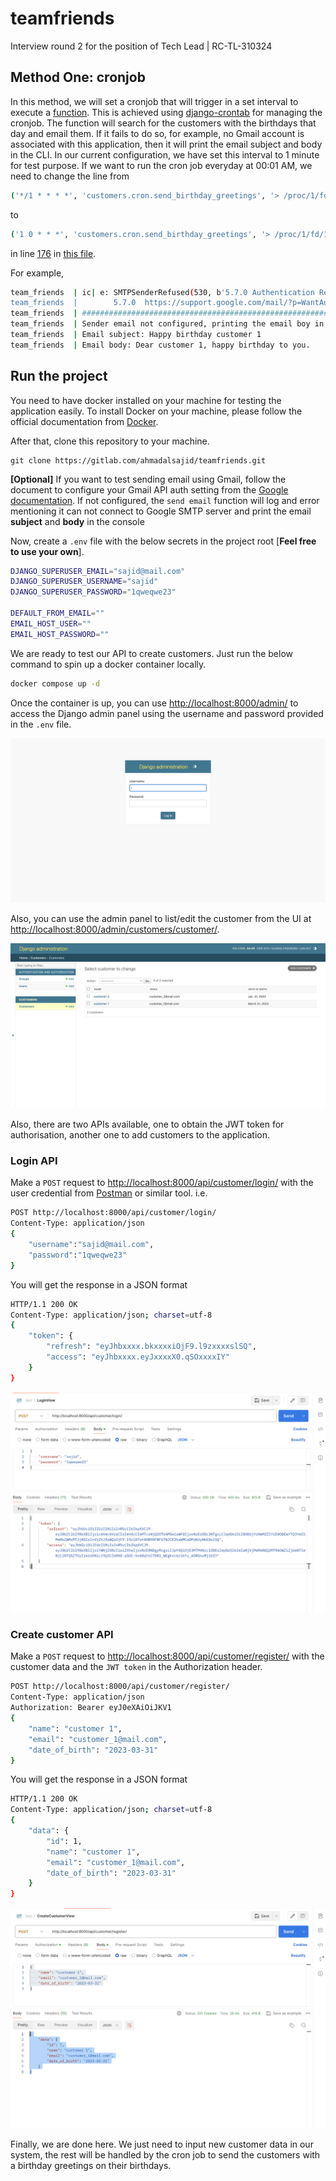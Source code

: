 # teamfriends #

Interview round 2 for the position of Tech Lead | RC-TL-310324

## Method One: cronjob ##

In this method, we will set a cronjob that will trigger in a set interval to
execute a [function](/customers/cron.py). This is achieved using
[django-crontab](https://pypi.org/project/django-crontab/) for managing the
cronjob. The function will search for the customers with the birthdays that
day and email them. If it fails to do so, for example, no Gmail
account is associated with this application, then it will print the email
subject and body in the CLI. In our current configuration, we have set this
interval to 1 minute for test purpose. If we want to run the cron job
everyday at 00:01 AM, we need to change the line from

 ```bash
 ('*/1 * * * *', 'customers.cron.send_birthday_greetings', '> /proc/1/fd/1 2>&1')
 ```

 to

```bash
('1 0 * * *', 'customers.cron.send_birthday_greetings', '> /proc/1/fd/1 2>&1')
 ```

in line [176](https://gitlab.com/ahmadalsajid/teamfriends/-/blob/cron/teamfriends/settings.py?ref_type=heads&blame=1#L176)
in [this file](/teamfriends/settings.py).

For example,

```bash
team_friends  | ic| e: SMTPSenderRefused(530, b'5.7.0 Authentication Required. For more information, go to
team_friends  |        5.7.0  https://support.google.com/mail/?p=WantAuthError f14-20020a170902684e00b001e4008127a7sm10614381pln.137 - gsmtp', 'None')
team_friends  | ###############################################################
team_friends  | Sender email not configured, printing the email boy in the console instead
team_friends  | Email subject: Happy birthday customer 1
team_friends  | Email body: Dear customer 1, happy birthday to you.

```

## Run the project ##  

You need to have docker installed on your machine for testing the application
easily. To install Docker on your machine, please follow the official
documentation from [Docker](https://docs.docker.com/engine/install/).

After that, clone this repository to your machine.

```commandline
git clone https://gitlab.com/ahmadalsajid/teamfriends.git
```

**[Optional]** If you want to test sending email using Gmail, follow the
document to configure your Gmail API auth setting from the
[Google documentation](https://developers.google.com/gmail/api/quickstart/python).
If not configured, the `send email` function will log and error mentioning it
can not connect to Google SMTP server and print the email
**subject** and **body** in the console

Now, create a `.env` file with the below secrets in the project
root [**Feel free to use your own**].

```bash
DJANGO_SUPERUSER_EMAIL="sajid@mail.com"
DJANGO_SUPERUSER_USERNAME="sajid"
DJANGO_SUPERUSER_PASSWORD="1qweqwe23"

DEFAULT_FROM_EMAIL=""
EMAIL_HOST_USER=""
EMAIL_HOST_PASSWORD=""
```

We are ready to test our API to create customers. Just run the below command
to spin up a docker container locally.

```bash
docker compose up -d
```

Once the container is up, you can use <http://localhost:8000/admin/> to access
the Django admin panel using the username and password provided in the `.env` file.

![login page](/screenshots/admin_login.png)

Also, you can use the admin panel to list/edit the customer from the UI at
<http://localhost:8000/admin/customers/customer/>.

![Customer list](/screenshots/list_customers.png)

Also, there are two APIs available, one to obtain the JWT token for
authorisation, another one to add customers to the application.

### Login API ###

Make a `POST` request to <http://localhost:8000/api/customer/login/> with the
user credential from [Postman](https://www.postman.com/) or similar tool. i.e.

```bash
POST http://localhost:8000/api/customer/login/
Content-Type: application/json
{
    "username":"sajid@mail.com",
    "password":"1qweqwe23"
}
```

You will get the response in a JSON format

```bash
HTTP/1.1 200 OK
Content-Type: application/json; charset=utf-8
{
    "token": {
        "refresh": "eyJhbxxxx.bkxxxxiOjF9.l9zxxxxslSQ",
        "access": "eyJhbxxxx.eyJxxxxX0.qSOxxxxIY"
    }
}
```

![Postman login API](/screenshots/login_api.png)

### Create customer API ###

Make a `POST` request to <http://localhost:8000/api/customer/register/> with
the customer data and the `JWT token` in the Authorization header.

```bash
POST http://localhost:8000/api/customer/register/
Content-Type: application/json
Authorization: Bearer eyJ0eXAiOiJKV1
{
    "name": "customer 1",
    "email": "customer_1@mail.com",
    "date_of_birth": "2023-03-31"
}
```

You will get the response in a JSON format

```bash
HTTP/1.1 200 OK
Content-Type: application/json; charset=utf-8
{
    "data": {
        "id": 1,
        "name": "customer 1",
        "email": "customer_1@mail.com",
        "date_of_birth": "2023-03-31"
    }
}
```

![Postman create customer API](/screenshots/create_customer.png)

Finally, we are done here. We just need to input new customer data in our
system, the rest will be handled by the cron job to send the customers
with a birthday greetings on their birthdays.
